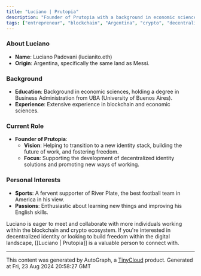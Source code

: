 ```yaml
---
title: "Luciano | Prutopia"
description: "Founder of Prutopia with a background in economic sciences, based in Argentina, and passionate about building future work and freedom through decentralized identity."
tags: ["entrepreneur", "blockchain", "Argentina", "crypto", "decentralized identity"]
---
```


### About Luciano

- **Name**: Luciano Padovani (lucianito.eth)
- **Origin**: Argentina, specifically the same land as Messi.

### Background

- **Education**: Background in economic sciences, holding a degree in Business Administration from UBA (University of Buenos Aires).
- **Experience**: Extensive experience in blockchain and economic sciences.

### Current Role

- **Founder of Prutopia**:
  - **Vision**: Helping to transition to a new identity stack, building the future of work, and fostering freedom.
  - **Focus**: Supporting the development of decentralized identity solutions and promoting new ways of working.

### Personal Interests

- **Sports**: A fervent supporter of River Plate, the best football team in America in his view.
- **Passions**: Enthusiastic about learning new things and improving his English skills.
  
Luciano is eager to meet and collaborate with more individuals working within the blockchain and crypto ecosystem. If you're interested in decentralized identity or looking to build freedom within the digital landscape, [[Luciano | Prutopia]] is a valuable person to connect with.

---
This content was generated by AutoGraph, a [TinyCloud](https://tinycloud.xyz/) product.
Generated at Fri, 23 Aug 2024 20:58:27 GMT